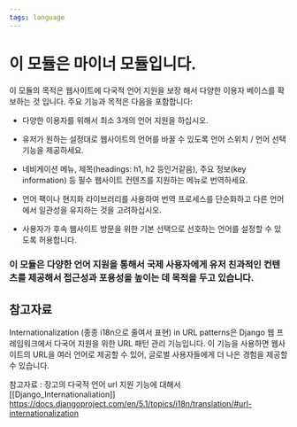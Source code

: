 ```yaml
---
tags: language
---
```

# 이 모듈은 마이너 모듈입니다.

이 모듈의 목적은 웹사이트에 다국적 언어 지원을 보장 해서 다양한 이용자 베이스를 확보하는 것 입니다. 주요 기능과 목적은 다음을 포함합니다:

- 다양한 이용자를 위해서 최소 3개의 언어 지원을 하십시오.

- 유저가 원하는 설정대로 웹사이트의 언어를 바꿀 수 있도록 언어 스위치 / 언어 선택 기능을 제공하세요.

- 네비게이션 메뉴, 제목(headings: h1, h2 등인거같음), 주요 정보(key information) 등 필수 웹사이트 컨텐츠를 지원하는 메뉴로 번역하세요.

- 언어 팩이나 현지화 라이브러리를 사용하여 번역 프로세스를 단순화하고 다른 언어에서 일관성을 유지하는 것을 고려하십시오.

- 사용자가 후속 웹사이트 방문을 위한 기본 선택으로 선호하는 언어를 설정할 수 있도록 허용합니다.

### 이 모듈은 다양한 언어 지원을 통해서 국제 사용자에게 유저 친과적인 컨텐츠를 제공해서 접근성과 포용성을 높이는 데 목적을 두고 있습니다.

## 참고자료

Internationalization (종종 i18n으로 줄여서 표현) in URL patterns은 Django 웹 프레임워크에서 다국어 지원을 위한 URL 패턴 관리 기능입니다. 이 기능을 사용하면 웹사이트의 URL을 여러 언어로 제공할 수 있어, 글로벌 사용자들에게 더 나은 경험을 제공할 수 있습니다.


참고자료 : 장고의 다국적 언어 url 지원 기능에 대해서
[[Django_Internationaliation]]
https://docs.djangoproject.com/en/5.1/topics/i18n/translation/#url-internationalization